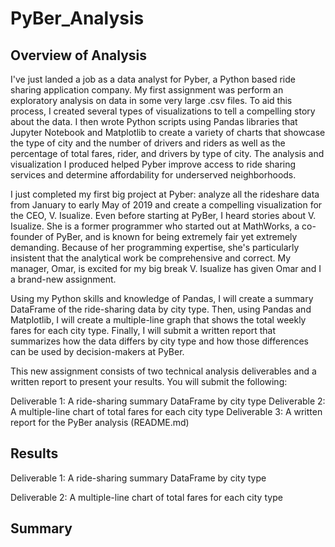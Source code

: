# PyBer_Analysis

## Overview of Analysis

I've just landed a job as a data analyst for Pyber, a Python based ride sharing application company. My first assignment was perform an exploratory analysis on data in some very large .csv files. To aid this process, I created several types of visualizations to tell a compelling story about the data. I then wrote Python scripts using Pandas libraries that Jupyter Notebook and Matplotlib to create a variety of charts that showcase the type of city and the number of drivers and riders as well as the percentage of total fares, rider, and drivers by type of city. The analysis and visualization I produced helped Pyber improve access to ride sharing services and determine affordability for underserved neighborhoods. 

I just completed my first big project at Pyber: analyze all the rideshare data from January to early May of 2019 and create a compelling visualization for the CEO, V. Isualize. Even before starting at PyBer, I heard stories about V. Isualize. She is a former programmer who started out at MathWorks, a co-founder of PyBer, and is known for being extremely fair yet extremely demanding. Because of her programming expertise, she's particularly insistent that the analytical work be comprehensive and correct. My manager, Omar, is excited for my big break V. Isualize has given Omar and I a brand-new assignment. 

Using my Python skills and knowledge of Pandas, I will create a summary DataFrame of the ride-sharing data by city type. Then, using Pandas and Matplotlib, I will create a multiple-line graph that shows the total weekly fares for each city type. Finally, I will submit a written report that summarizes how the data differs by city type and how those differences can be used by decision-makers at PyBer.

This new assignment consists of two technical analysis deliverables and a written report to present your results. You will submit the following:

Deliverable 1: A ride-sharing summary DataFrame by city type
Deliverable 2: A multiple-line chart of total fares for each city type
Deliverable 3: A written report for the PyBer analysis (README.md)

## Results

Deliverable 1: A ride-sharing summary DataFrame by city type

Deliverable 2: A multiple-line chart of total fares for each city type

## Summary